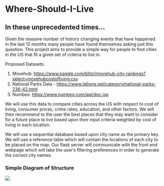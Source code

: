 # Where-Should-I-Live

## In these unprecedented times…

Given the massive number of history changing events that have happened in the last 12 months many people have found themselves asking just this question. This project aims to provide a simple way for people to find cities in the US that fit a given set of criteria to live in.

Proposed Datasets:
1. Movehub: https://www.kaggle.com/blitzr/movehub-city-rankings?select=movehubcostofliving.csv
2. National Parks Data - https://www.latlong.net/category/national-parks-236-42.html
3. Numbeo: https://www.numbeo.com/api/doc.jsp


We will use this data to compare cities across the US with respect to cost of living, consumer prices, crime rates, education, and other factors. We will then recommend to the user the best places that they may want to consider for a future place to live based upon their input criteria weighted by cost of living in each location.

We will use a sequential database based upon city name as the primary key. We will use a reference table which will contain the locations of each city to be placed on the map. Our flask server will communicate with the front end webpage which will take the user’s filtering preferences in order to generate the correct city names.

### Simple Diagram of Structure
<p><img src = "https://user-images.githubusercontent.com/35506304/105790782-eb071900-5f52-11eb-8001-b727a56894a6.JPG"></p>
